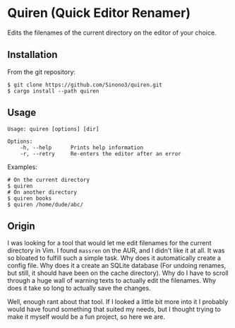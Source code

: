 # Quiren (Quick Editor Renamer)

Edits the filenames of the current directory on the editor of your choice.

## Installation

From the git repository:

```shell
$ git clone https://github.com/Sinono3/quiren.git
$ cargo install --path quiren
```

## Usage

```
Usage: quiren [options] [dir]

Options:
    -h, --help      Prints help information
    -r, --retry     Re-enters the editor after an error
```

Examples:

```shell
# On the current directory
$ quiren
# On another directory
$ quiren books
$ quiren /home/dude/abc/
```

## Origin

I was looking for a tool that would let me edit filenames for the current directory in Vim. I found `massren` on the AUR, and I didn't like it at all. It was so bloated to fulfill such a simple task. Why does it automatically create a config file. Why does it a create an SQLite database (For undoing renames, but still, it should have been on the cache directory). Why do I have to scroll through a huge wall of warning texts to actually edit the filenames. Why does it take so long to actually save the changes.

Well, enough rant about that tool. If I looked a little bit more into it I probably would have found something that suited my needs, but I thought trying to make it myself would be a fun project, so here we are.

